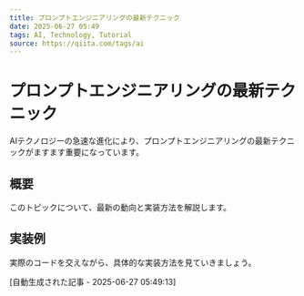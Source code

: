 ```yaml
---
title: プロンプトエンジニアリングの最新テクニック
date: 2025-06-27 05:49
tags: AI, Technology, Tutorial
source: https://qiita.com/tags/ai
---
```


# プロンプトエンジニアリングの最新テクニック

AIテクノロジーの急速な進化により、プロンプトエンジニアリングの最新テクニックがますます重要になっています。

## 概要

このトピックについて、最新の動向と実装方法を解説します。

## 実装例

実際のコードを交えながら、具体的な実装方法を見ていきましょう。

[自動生成された記事 - 2025-06-27 05:49:13]